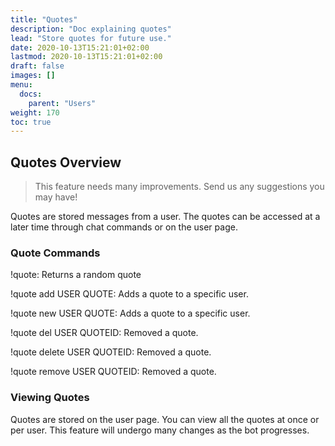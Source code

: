 ```yaml
---
title: "Quotes"
description: "Doc explaining quotes"
lead: "Store quotes for future use."
date: 2020-10-13T15:21:01+02:00
lastmod: 2020-10-13T15:21:01+02:00
draft: false
images: []
menu:
  docs:
    parent: "Users"
weight: 170
toc: true
---
```


## Quotes Overview

> This feature needs many improvements. Send us any suggestions you may have!

Quotes are stored messages from a user. The quotes can be accessed at a later time through chat commands or on the user page.

### Quote Commands

!quote: Returns a random quote

!quote add USER QUOTE: Adds a quote to a specific user.

!quote new USER QUOTE: Adds a quote to a specific user.

!quote del USER QUOTEID: Removed a quote.

!quote delete USER QUOTEID: Removed a quote.

!quote remove USER QUOTEID: Removed a quote.

### Viewing Quotes

Quotes are stored on the user page. You can view all the quotes at once or per user. This feature will undergo many changes as the bot progresses.